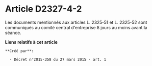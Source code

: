 # Article D2327-4-2

Les documents mentionnés aux articles L. 2325-51 et L. 2325-52 sont communiqués au comité central d'entreprise 8 jours au
moins avant la séance.

**Liens relatifs à cet article**

	**Créé par**:

	  - Décret n°2015-358 du 27 mars 2015 - art. 1
